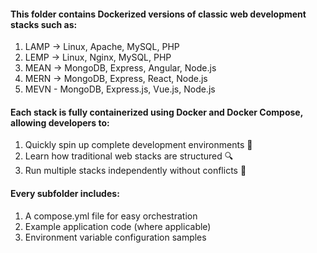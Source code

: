 #### This folder contains **Dockerized versions of classic web development stacks** such as:

1. LAMP → Linux, Apache, MySQL, PHP
2. LEMP → Linux, Nginx, MySQL, PHP
3. MEAN → MongoDB, Express, Angular, Node.js
4. MERN → MongoDB, Express, React, Node.js
5. MEVN	- MongoDB, Express.js, Vue.js, Node.js

#### Each stack is fully containerized using Docker and Docker Compose, allowing developers to:

1. Quickly spin up complete development environments 🧱
2. Learn how traditional web stacks are structured 🔍
3. Run multiple stacks independently without conflicts 🐳

#### Every subfolder includes:

1. A compose.yml file for easy orchestration
2. Example application code (where applicable)
3. Environment variable configuration samples
